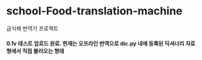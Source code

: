 # school-Food-translation-machine
급식체 번역기 프로젝트

#### 0.1v 테스트 업로드 완료. 현재는 오프라인 번역으로 dic.py 내에 등록된 딕셔너리 자료형에서 직접 불러오는 형태
